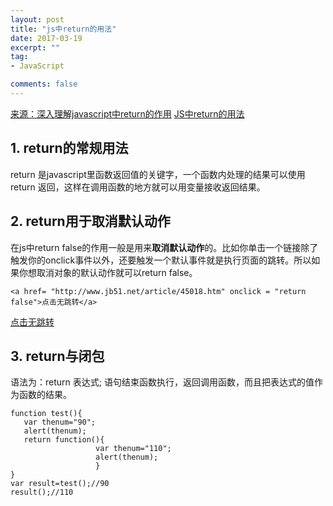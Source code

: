 ```yaml
---
layout: post
title: "js中return的用法"
date: 2017-03-19
excerpt: ""
tag:
- JavaScript

comments: false
---
```


[来源：深入理解javascript中return的作用](http://www.jb51.net/article/45018.htm)
[JS中return的用法](http://blog.csdn.net/technologyboy/article/details/13998561)

## 1. return的常规用法
return 是javascript里函数返回值的关键字，一个函数内处理的结果可以使用return 返回，这样在调用函数的地方就可以用变量接收返回结果。


## 2. return用于取消默认动作

在js中return false的作用一般是用来**取消默认动作**的。比如你单击一个链接除了触发你的onclick事件以外，还要触发一个默认事件就是执行页面的跳转。所以如果你想取消对象的默认动作就可以return false。


	<a href= "http://www.jb51.net/article/45018.htm" onclick = "return false">点击无跳转</a>

<a href= "http://www.jb51.net/article/45018.htm" onclick = "return false">点击无跳转</a>
## 3. return与闭包

语法为：return 表达式; 语句结束函数执行，返回调用函数，而且把表达式的值作为函数的结果。

	function test(){
	   var thenum="90";
	   alert(thenum);
	   return function(){                
	                   var thenum="110";
	                   alert(thenum);
	                   }
	}
	var result=test();//90
	result();//110



